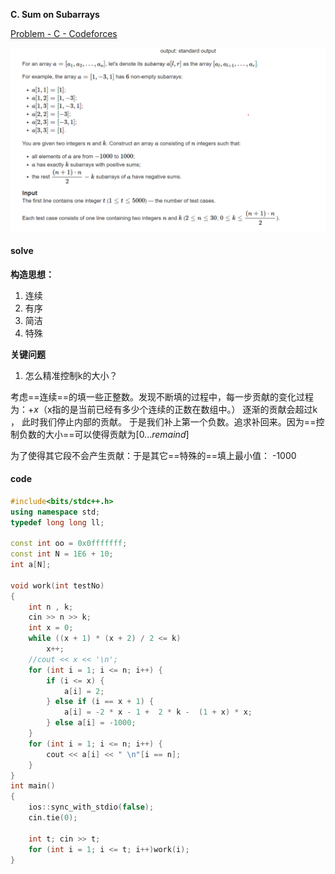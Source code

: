 **C. Sum on Subarrays**

[Problem - C - Codeforces](https://codeforces.com/contest/1809/problem/C)

![image-20230325004048166](image-20230325004048166.png)

#### solve

**构造思想：**
1. 连续
1. 有序
1. 简洁
1. 特殊

**关键问题**

1. 怎么精准控制k的大小？

考虑==连续==的填一些正整数。发现不断填的过程中，每一步贡献的变化过程为：$+x$（x指的是当前已经有多少个连续的正数在数组中。）
逐渐的贡献会超过k ， 此时我们停止内部的贡献。
于是我们补上第一个负数。追求补回来。因为==控制负数的大小==可以使得贡献为$[0...remaind]$

为了使得其它段不会产生贡献：于是其它==特殊的==填上最小值： -1000

#### code

```cpp
#include<bits/stdc++.h>
using namespace std;
typedef long long ll;

const int oo = 0x0fffffff;
const int N = 1E6 + 10;
int a[N];

void work(int testNo)
{
	int n , k;
	cin >> n >> k;
	int x = 0;
	while ((x + 1) * (x + 2) / 2 <= k)
		x++;
	//cout << x << '\n';
	for (int i = 1; i <= n; i++) {
		if (i <= x) {
			a[i] = 2;
		} else if (i == x + 1) {
			a[i] = -2 * x - 1 +  2 * k -  (1 + x) * x;
		} else a[i] = -1000;
	}
	for (int i = 1; i <= n; i++) {
		cout << a[i] << " \n"[i == n];
	}
}
int main()
{
	ios::sync_with_stdio(false);
	cin.tie(0);

	int t; cin >> t;
	for (int i = 1; i <= t; i++)work(i);
}
```



